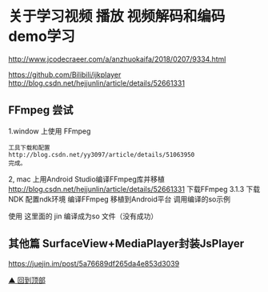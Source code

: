  
# 关于学习视频 播放 视频解码和编码 demo学习

 
 http://www.jcodecraeer.com/a/anzhuokaifa/2018/0207/9334.html

 


 https://github.com/Bilibili/ijkplayer
 http://blog.csdn.net/hejjunlin/article/details/52661331

 ## FFmpeg 尝试

 1.window 上使用 FFmpeg

    工具下载和配置
    http://blog.csdn.net/yy3097/article/details/51063950
    完成。

 2, mac 上用Android Studio编译FFmpeg库并移植
 http://blog.csdn.net/hejjunlin/article/details/52661331
 下载FFmpeg 3.1.3
 下载NDK
 配置ndk环境
 编译FFmpeg
 移植到Android平台
 调用编译的so示例

  使用 这里面的 jin 编译成为so 文件（没有成功）

 ## 其他篇 SurfaceView+MediaPlayer封装JsPlayer
 https://juejin.im/post/5a76689df265da4e853d3039
 
 

 
 
 [▲ 回到顶部](#top)